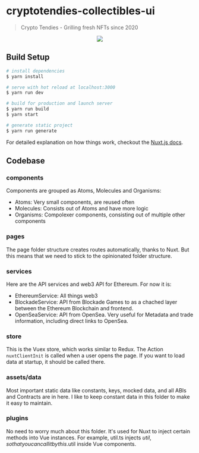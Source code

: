 # cryptotendies-collectibles-ui

> Crypto Tendies - Grilling fresh NFTs since 2020
<div style="text-align:center"><img src="https://media0.giphy.com/media/ehrnGffQTOaZZYZ7M9/giphy.gif" /></div>

## Build Setup

``` bash
# install dependencies
$ yarn install

# serve with hot reload at localhost:3000
$ yarn run dev

# build for production and launch server
$ yarn run build
$ yarn start

# generate static project
$ yarn run generate
```

For detailed explanation on how things work, checkout the [Nuxt.js docs](https://github.com/nuxt/nuxt.js).


## Codebase

### components
Components are grouped as Atoms, Molecules and Organisms:
- Atoms: Very small components, are reused often
- Molecules: Consists out of Atoms and have more logic
- Organisms: Compolexer components, consisting out of multiple other components

### pages
The page folder structure creates routes automatically, thanks to Nuxt. But this means that we need to stick to the opinionated folder structure.

### services
Here are the API services and web3 API for Ethereum. For now it is:
- EthereumService: All things web3
- BlockadeService: API from Blockade Games to as a chached layer between the Ethereum Blockchain and frontend.
- OpenSeaService: API from OpenSea. Very useful for Metadata and trade information, including direct links to OpenSea.

### store
This is the Vuex store, which works similar to Redux. The Action `nuxtClientInit` is called when a user opens the page. If you want to load data at startup, it should be called there.

### assets/data
Most important static data like constants, keys, mocked data, and all ABIs and Contracts are in here. I like to keep constant data in this folder to make it easy to maintain.

### plugins
No need to worry much about this folder. It's used for Nuxt to inject certain methods into Vue instances. For example, util.ts injects $util, so that you can call it by this.$util inside Vue components. 